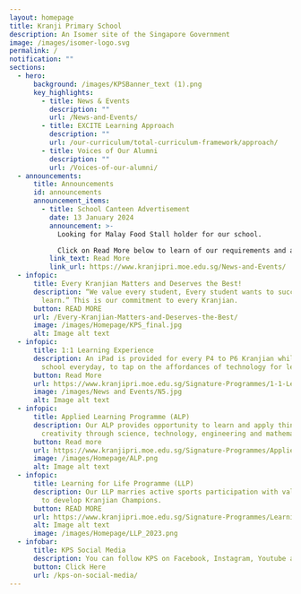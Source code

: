 ```yaml
---
layout: homepage
title: Kranji Primary School
description: An Isomer site of the Singapore Government
image: /images/isomer-logo.svg
permalink: /
notification: ""
sections:
  - hero:
      background: /images/KPSBanner_text (1).png
      key_highlights:
        - title: News & Events
          description: ""
          url: /News-and-Events/
        - title: EXCITE Learning Approach
          description: ""
          url: /our-curriculum/total-curriculum-framework/approach/
        - title: Voices of Our Alumni
          description: ""
          url: /Voices-of-our-alumni/
  - announcements:
      title: Announcements
      id: announcements
      announcement_items:
        - title: School Canteen Advertisement
          date: 13 January 2024
          announcement: >-
            Looking for Malay Food Stall holder for our school.

            Click on Read More below to learn of our requirements and application procedures.
          link_text: Read More
          link_url: https://www.kranjipri.moe.edu.sg/News-and-Events/
  - infopic:
      title: Every Kranjian Matters and Deserves the Best!
      description: “We value every student, Every student wants to succeed, All can
        learn.” This is our commitment to every Kranjian.
      button: READ MORE
      url: /Every-Kranjian-Matters-and-Deserves-the-Best/
      image: /images/Homepage/KPS_final.jpg
      alt: Image alt text
  - infopic:
      title: 1:1 Learning Experience
      description: An iPad is provided for every P4 to P6 Kranjian while they are in
        school everyday, to tap on the affordances of technology for learning.
      button: Read More
      url: https://www.kranjipri.moe.edu.sg/Signature-Programmes/1-1-Learning-Experience/
      image: /images/News and Events/N5.jpg
      alt: Image alt text
  - infopic:
      title: Applied Learning Programme (ALP)
      description: Our ALP provides opportunity to learn and apply thinking skills and
        creativity through science, technology, engineering and mathematics.
      button: Read more
      url: https://www.kranjipri.moe.edu.sg/Signature-Programmes/Applied-Learning-Programme-ALP/
      image: /images/Homepage/ALP.png
      alt: Image alt text
  - infopic:
      title: Learning for Life Programme (LLP)
      description: Our LLP marries active sports participation with values education
        to develop Kranjian Champions.
      button: READ MORE
      url: https://www.kranjipri.moe.edu.sg/Signature-Programmes/Learning-for-Life-Programme-LLP/
      alt: Image alt text
      image: /images/Homepage/LLP_2023.png
  - infobar:
      title: KPS Social Media
      description: You can follow KPS on Facebook, Instagram, Youtube and TikTok
      button: Click Here
      url: /kps-on-social-media/
---
```

